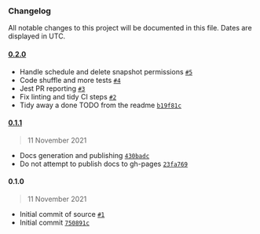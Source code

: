 ### Changelog

All notable changes to this project will be documented in this file. Dates are displayed in UTC.

#### [0.2.0](https://github.com/isotoma/aurora-snapshot-copier-cdk/compare/0.1.1...0.2.0)

- Handle schedule and delete snapshot permissions [`#5`](https://github.com/isotoma/aurora-snapshot-copier-cdk/pull/5)
- Code shuffle and more tests [`#4`](https://github.com/isotoma/aurora-snapshot-copier-cdk/pull/4)
- Jest PR reporting [`#3`](https://github.com/isotoma/aurora-snapshot-copier-cdk/pull/3)
- Fix linting and tidy CI steps [`#2`](https://github.com/isotoma/aurora-snapshot-copier-cdk/pull/2)
- Tidy away a done TODO from the readme [`b19f81c`](https://github.com/isotoma/aurora-snapshot-copier-cdk/commit/b19f81c56e8f419b854ba32123818505ad65338a)

#### [0.1.1](https://github.com/isotoma/aurora-snapshot-copier-cdk/compare/0.1.0...0.1.1)

> 11 November 2021

- Docs generation and publishing [`430badc`](https://github.com/isotoma/aurora-snapshot-copier-cdk/commit/430badcc995d42444c924d2ed4d107670792f3dd)
- Do not attempt to publish docs to gh-pages [`23fa769`](https://github.com/isotoma/aurora-snapshot-copier-cdk/commit/23fa769c8c29c69703c8614f205e7f9de91da6a5)

#### 0.1.0

> 11 November 2021

- Initial commit of source [`#1`](https://github.com/isotoma/aurora-snapshot-copier-cdk/pull/1)
- Initial commit [`750891c`](https://github.com/isotoma/aurora-snapshot-copier-cdk/commit/750891cf04050dd5e9d83dbfc6fe9f7f45507213)
